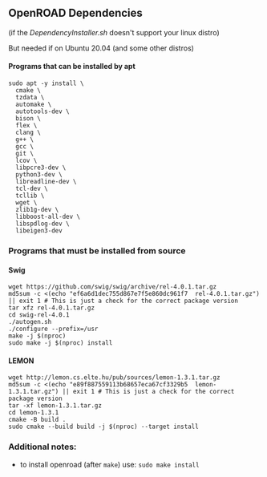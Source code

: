 ## OpenROAD Dependencies 
(if the *DependencyInstaller.sh* doesn't support your linux distro)

But needed if on Ubuntu 20.04 (and some other distros)

#### Programs that can be installed by apt
```
sudo apt -y install \
  cmake \ 
  tzdata \
  automake \
  autotools-dev \
  bison \
  flex \
  clang \
  g++ \
  gcc \
  git \
  lcov \
  libpcre3-dev \
  python3-dev \
  libreadline-dev \
  tcl-dev \
  tcllib \
  wget \
  zlib1g-dev \
  libboost-all-dev \
  libspdlog-dev \
  libeigen3-dev 
```
### Programs that must be installed from source
#### Swig
```
wget https://github.com/swig/swig/archive/rel-4.0.1.tar.gz
md5sum -c <(echo "ef6a6d1dec755d867e7f5e860dc961f7  rel-4.0.1.tar.gz") || exit 1 # This is just a check for the correct package version
tar xfz rel-4.0.1.tar.gz
cd swig-rel-4.0.1
./autogen.sh
./configure --prefix=/usr
make -j $(nproc)
sudo make -j $(nproc) install
```

#### LEMON
```
wget http://lemon.cs.elte.hu/pub/sources/lemon-1.3.1.tar.gz
md5sum -c <(echo "e89f887559113b68657eca67cf3329b5  lemon-1.3.1.tar.gz") || exit 1 # This is just a check for the correct package version
tar -xf lemon-1.3.1.tar.gz
cd lemon-1.3.1
cmake -B build .
sudo cmake --build build -j $(nproc) --target install
```

### Additional notes:
  * to install openroad (after ```make```) use: ```sudo make install```
